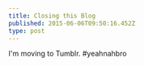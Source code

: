 ```yaml
---
title: Closing this Blog
published: 2015-06-06T09:50:16.452Z
type: post
---
```

I'm moving to Tumblr. #yeahnahbro
